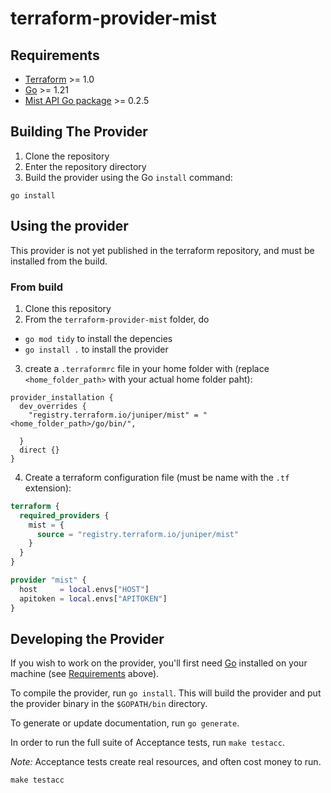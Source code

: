 # terraform-provider-mist


## Requirements

- [Terraform](https://developer.hashicorp.com/terraform/downloads) >= 1.0
- [Go](https://golang.org/doc/install) >= 1.21
- [Mist API Go package](https://pkg.go.dev/github.com/tmunzer/mistapi-go) >= 0.2.5

## Building The Provider

1. Clone the repository
1. Enter the repository directory
1. Build the provider using the Go `install` command:

```shell
go install
```

## Using the provider

This provider is not yet published in the terraform repository, and must be installed from the build.

<!-- There are two ways to get and use the provider.

* Downloading & installing it from registry.terraform.io
* Building it from source

### From registry 
To install this provider, copy and paste this code into your Terraform configuration. Then, run terraform init.

```terraform
terraform {
  required_providers {
    mist = {
      source = "registry.terraform.io/juniper/mist"
    }
  }
}

provider "mist" {
  host     = local.envs["HOST"]
  apitoken = local.envs["APITOKEN"]
}
``` -->

### From build
1. Clone this repository
2. From the `terraform-provider-mist` folder, do 
  * `go mod tidy` to install the depencies
  * `go install .` to install the provider
3. create a `.terraformrc` file in your home folder with (replace `<home_folder_path>` with your actual home folder paht):
```
provider_installation {
  dev_overrides {
    "registry.terraform.io/juniper/mist" = "<home_folder_path>/go/bin/",

  }
  direct {}
}
```
4. Create a terraform configuration file (must be name with the `.tf` extension):
```terraform
terraform {
  required_providers {
    mist = {
      source = "registry.terraform.io/juniper/mist"
    }
  }
}

provider "mist" {
  host     = local.envs["HOST"]
  apitoken = local.envs["APITOKEN"]
}
```


## Developing the Provider

If you wish to work on the provider, you'll first need [Go](http://www.golang.org) installed on your machine (see [Requirements](#requirements) above).

To compile the provider, run `go install`. This will build the provider and put the provider binary in the `$GOPATH/bin` directory.

To generate or update documentation, run `go generate`.

In order to run the full suite of Acceptance tests, run `make testacc`.

*Note:* Acceptance tests create real resources, and often cost money to run.

```shell
make testacc
```
